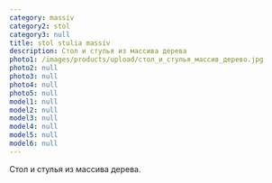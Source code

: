 ```yaml
---
category: massiv
category2: stol
category3: null
title: stol stulia massiv
description: Стол и стулья из массива дерева
photo1: /images/products/upload/стол_и_стулья_массив_дерево.jpg
photo2: null
photo3: null
photo4: null
photo5: null
model1: null
model2: null
model3: null
model4: null
model5: null
model6: null
---
```

Стол и стулья из массива дерева.
